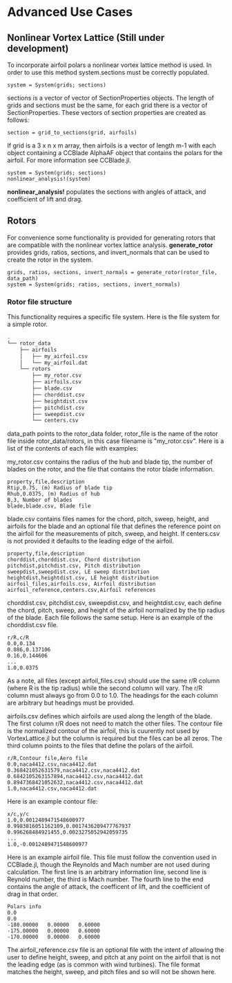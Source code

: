 # Advanced Use Cases

## Nonlinear Vortex Lattice (Still under development)
To incorporate airfoil polars a nonlinear vortex lattice method is used. In order to use this method system.sections must be correctly populated.

```
system = System(grids; sections)
```

sections is a vector of vector of SectionProperties objects. The length of grids and sections must be the same, for each grid there is a vector of SectionProperties. These vectors of section properties are created as follows:

```
section = grid_to_sections(grid, airfoils)
```

If grid is a 3 x n x m array, then airfoils is a vector of length m-1 with each object containing a CCBlade AlphaAF object that contains the polars for the airfoil. For more information see CCBlade.jl.

```
system = System(grids; sections)
nonlinear_analysis!(system)
```

**nonlinear_analysis!** populates the sections with angles of attack, and coefficient of lift and drag.

## Rotors
For convenience some functionality is provided for generating rotors that are compatible with the nonlinear vortex lattice analysis. **generate_rotor** provides grids, ratios, sections, and invert_normals that can be used to create the rotor in the system.

```
grids, ratios, sections, invert_normals = generate_rotor(rotor_file, data_path)
system = System(grids; ratios, sections, invert_normals)
```

### Rotor file structure

This functionality requires a specific file system. Here is the file system for a simple rotor.

```bash
.
└── rotor_data
    ├── airfoils
    │   ├── my_airfoil.csv
    │   └── my_airfoil.dat
    └── rotors
        ├── my_rotor.csv
        ├── airfoils.csv
        ├── blade.csv
        ├── chorddist.csv
        ├── heightdist.csv
        ├── pitchdist.csv
        ├── sweepdist.csv
        └── centers.csv
```

data_path points to the rotor_data folder, rotor_file is the name of the rotor file inside rotor_data/rotors, in this case filename is "my_rotor.csv". Here is a list of the contents of each file with examples:

my_rotor.csv contains the radius of the hub and blade tip, the number of blades on the rotor, and the file that contains the rotor blade information.
``` 
property,file,description
Rtip,0.75, (m) Radius of blade tip
Rhub,0.0375, (m) Radius of hub
B,3, Number of blades
blade,blade.csv, Blade file
```

blade.csv contains files names for the chord, pitch, sweep, height, and airfoils for the blade and an optional file that defines the reference point on the airfoil for the measurements of pitch, sweep, and height. If centers.csv is not provided it defaults to the leading edge of the airfoil.
```
property,file,description
chorddist,chorddist.csv, Chord distribution
pitchdist,pitchdist.csv, Pitch distribution
sweepdist,sweepdist.csv, LE sweep distribution
heightdist,heightdist.csv, LE height distribution
airfoil_files,airfoils.csv, Airfoil distribution
airfoil_reference,centers.csv,Airfoil references
```

chorddist.csv, pitchdist.csv, sweepdist.csv, and heightdist.csv, each define the chord, pitch, sweep, and height of the airfoil normalized by the tip radius of the blade. Each file follows the same setup. Here is an example of the chorddist.csv file.

```
r/R,c/R
0.0,0.134
0.086,0.137106
0.16,0.144606
...
1.0,0.0375
```

As a note, all files (except airfoil_files.csv) should use the same r/R column (where R is the tip radius) while the second column will vary. The r/R column must always go from 0.0 to 1.0. The headings for the each column are arbitrary but headings must be provided.

airfoils.csv defines which airfoils are used along the length of the blade. The first column r/R does not need to match the other files. The contour file is the normalized contour of the airfoil, this is cuurently not used by VortexLattice.jl but the column is required but the files can be all zeros. The third column points to the files that define the polars of the airfoil.

```
r/R,Contour file,Aero file
0.0,naca4412.csv,naca4412.dat
0.368421052631579,naca4412.csv,naca4412.dat
0.6842105263157894,naca4412.csv,naca4412.dat
0.8947368421052632,naca4412.csv,naca4412.dat
1.0,naca4412.csv,naca4412.dat
```

Here is an example contour file:
```
x/c,y/c
1.0,0.0012489471548600977
0.9983816051162109,0.0017436209477767937
0.996268484921455,0.0023275052942059735
...
1.0,-0.0012489471548600977
```

Here is an example airfoil file. This file must follow the convention used in CCBlade.jl, though the Reynolds and Mach number are not used during calculation. The first line is an arbitrary information line, second line is Reynold number, the third is Mach number. The fourth line to the end contains the angle of attack, the coefficent of lift, and the coefficient of drag in that order.
```
Polars info
0.0
0.0
-180.00000   0.00000   0.60000
-175.00000   0.00000   0.60000
-170.00000   0.00000   0.60000
```

The airfoil_reference.csv file is an optional file with the intent of allowing the user to define height, sweep, and pitch at any point on the airfoil that is not the leading edge (as is common with wind turbines). The file format matches the height, sweep, and pitch files and so will not be shown here.